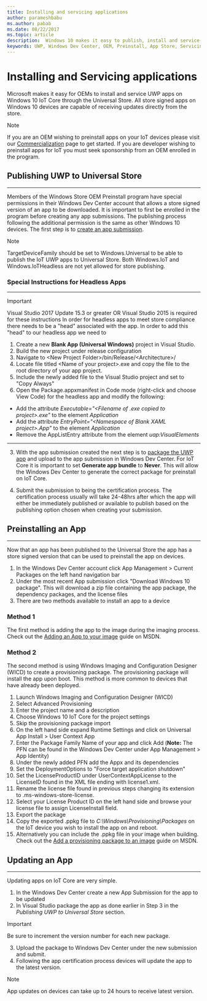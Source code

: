 ```yaml
---
title: Installing and servicing applications
author: parameshbabu
ms.author: pabab
ms.date: 08/22/2017
ms.topic: article
description:  Windows 10 makes it easy to publish, install and service apps on IoT Core using Universal Windows Store.
keywords: UWP, Windows Dev Center, OEM, Preinstall, App Store, Servicing
---
```


# Installing and Servicing applications

Microsoft makes it easy for OEMs to install and service UWP apps on Windows 10 IoT Core through the Universal Store. All store signed apps on Windows 10 devices are capable of receiving updates directly from the store. 

> [!NOTE]
> If you are an OEM wishing to preinstall apps on your IoT devices please visit our <a href='https://www.windowsforiotdevices.com'>Commercialization</a> page to get started. If you are developer wishing to preinstall apps for IoT you must seek sponsorship from an OEM enrolled in the program.

## Publishing UWP to Universal Store
___
Members of the Windows Store OEM Preinstall program have special permissions in their Windows Dev Center account that allows a store signed version of an app to be downloaded. It is important to first be enrolled in the program before creating any app submissions. The publishing process following the additional permission is the same as other Windows 10 devices. The first step is to [create an app submission](https://msdn.microsoft.com/en-us/windows/uwp/publish/app-submissions). 

> [!NOTE]
> TargetDeviceFamily should be set to Windows.Universal to be able to publish the IoT UWP apps to Universal Store. Both Windows.IoT and Windows.IoTHeadless are not yet allowed for store publishing.

### Special Instructions for Headless Apps 
___
>[!IMPORTANT]
> Visual Studio 2017 Update 15.3 or greater 
> OR Visual Studio 2015 is required for these instructions
In order for headless apps to meet store compliance there needs to be a "head" associated with the app. In order to add this "head" to our headless app we need to 

1. Create a new **Blank App (Universal Windows)** project in Visual Studio.
2. Build the new project under release configuration
3. Navigate to \<New Project Folder\>/bin/Release/\<Architecture\>/
4. Locate file titled \<Name of your project\>.exe and copy the file to the root directory of your app project.
4. Include the newly added file to the Visual Studio project and set to "Copy Always"
5. Open the Package.appxmanifest in Code mode (right-click and choose View Code) for the headless app and modify the following:  
  - Add the attribute _Executable="\<Filename of .exe copied to project\>.exe"_ to the element _Application_
  - Add the attribute _EntryPoint="\<Namespace of Blank XAML project\>.App"_ to the element _Application_
  - Remove the AppListEntry attribute from the element _uap:VisualElements_

___
3. With the app submission created the next step is to [package the UWP app](https://msdn.microsoft.com/en-us/windows/uwp/packaging/packaging-uwp-apps) and upload to the app submission in Windows Dev Center. For IoT Core it is important to set  **Generate app bundle** to **Never**. This will allow the Windows Dev Center to generate the correct package for preinstall on IoT Core.

4. Submit the submission to being the certification process. The certification process usually will take 24-48hrs after which the app will either be immediately published or available to publish based on the publishing option chosen when creating your submission. 

## Preinstalling an App
___
Now that an app has been published to the Universal Store the app has a store signed version that can be used to preinstall the app on devices.

1. In the Windows Dev Center account click App Management > Current Packages on the left hand navigation bar
2. Under the most recent App submission click "Download Windows 10 package". This will download a zip file containing the app package, the dependency packages, and the license files
3. There are two methods available to install an app to a device

### Method 1
The first method is adding the app to the image during the imaging process. Check out the [Adding an App to your image](https://msdn.microsoft.com/en-us/windows/hardware/commercialize/manufacture/iot/deploy-your-app-with-a-standard-board) guide on MSDN. 

### Method 2
The second method is using Windows Imaging and Configuration Designer (WICD) to create a provisioning package. The provisioning package will install the app upon boot. This method is more common to devices that have already been deployed.

1. Launch Windows Imaging and Configuration Designer (WICD)
2. Select Advanced Provisioning
3. Enter the project name and a description
4. Choose Windows 10 IoT Core for the project settings
5. Skip the provisioning package import
6. On the left hand side expand Runtime Settings and click on Universal App Install > User Context App
7. Enter the Package Family Name of your app and click Add  (**Note:** The PFN can be found in the Windows Dev Center under App Management > App Identity)
8. Under the newly added PFN add the Appx and its dependencies
9. Set the DeploymentOptions to "Force target application shutdown"
10. Set the LicenseProductID under UserContextAppLicense to the LicenseID found in the XML file ending with license1.xml.
11. Rename the license file found in previous steps changing its extension to .ms-windows-store-license.
12. Select your License Product ID on the left hand side and browse your license file to assign LicenseInstall field.
13. Export the package
14. Copy the exported .ppkg file to _C:\Windows\Provisioning\Packages_ on the IoT device you wish to install the app on and reboot.
15. Alternatively you can include the .ppkg file in your image when building. Check out the [Add a provisioning package to an image](https://msdn.microsoft.com/en-us/windows/hardware/commercialize/manufacture/iot/add-a-provisioning-package-to-an-image) guide on MSDN.

## Updating an App
___
Updating apps on IoT Core are very simple.

1. In the Windows Dev Center create a new App Submission for the app to be updated
2. In Visual Studio package the app as done earlier in Step 3 in the _Publishing UWP to Universal Store_ section. 

> [!IMPORTANT]
> Be sure to increment the version number for each new package.
3. Upload the package to Windows Dev Center under the new submission and submit.
4. Following the app certification process devices will update the app to the latest version. 

> [!NOTE]
> App updates on devices can take up to 24 hours to receive latest version.
